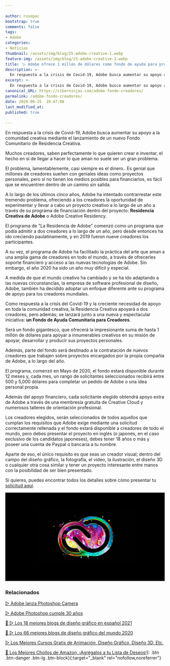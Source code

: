 ```yaml
---

author: rosepac
bootstrap: true
comments: false
tags:
- Adobe
categories:
- Noticias
thumbnail: /assets/img/blog/25-adobe-creative-1.webp
feature-img: /assets/img/blog/25-adobe-creative-1.webp
title: '▷ Adobe ofrece 1 millón de dólares como fondo de ayuda para proyectos de creadores de diseño'
description: >-
  En respuesta a la crisis de Covid-19, Adobe busca aumentar su apoyo a la comunidad de creadores mundial mediante el lanzamiento de un nuevo Fondo Comunitario de su proyecto Residencia Creativa.
excerpt: >-
  En respuesta a la crisis de Covid-19, Adobe busca aumentar su apoyo a la comunidad de creadores mundial mediante el lanzamiento de un nuevo Fondo Comunitario de su proyecto Residencia Creativa.
canonical_URL: https://ciberninjas.com/adobe-fondo-creadores/
permalink: /adobe-fondo-creadores/
date: 2020-06-25  19:47:08
last_modified_at: 
published: true

---
```


En respuesta a la crisis de Covid-19, Adobe busca aumentar su apoyo a la comunidad creativa mediante el lanzamiento de un nuevo Fondo Comunitario de Residencia Creativa.

Muchos creadores, saben perfectamente lo que quieren crear e inventar, el hecho en sí de llegar a hacer lo que aman no suele ser un gran problema.

El problema, lamentablemente, casi siempre es el dinero.. Es genial que millones de creadores sueñen con geniales ideas como proyectos personales, pero si no tienen los medios posibles para financiarlos, es fácil que se encuentren dentro de un camino sin salida.

A lo largo de los últimos cinco años, Adobe ha intentado contrarrestar este tremendo problema, ofreciendo a los creadores la oportunidad de experimentar y llevar a cabo un proyecto creativo a lo largo de un año a través de su programa de financiación dentro del proyecto: **Residencia Creativa de Adobe** o Adobe Creative Residency.

El programa de "La Residencia de Adobe" comenzó como un programa que podía admitir a dos creadores a lo largo de un año, pero desde entonces ha ido creciendo paulatinamente, y en 2019 fueron nueve creadores los participantes.

A su vez, el programa de Adobe ha facilitado la práctica del arte que aman a una amplia gama de creadores en todo el mundo, a través de ofrecerles soporte financiero y acceso a las nuevas tecnologías de Adobe. Sin embargo, el año 2020 ha sido un año muy difícil y especial.

A medida de que el mundo creativo ha cambiado y se ha ido adaptando a las nuevas circunstancias, la empresa de software profesional de diseño, Adobe, también ha decidido adoptar un enfoque diferente ante su programa de apoyo para los creadores mundiales.

Como respuesta a la crisis del Covid-19 y la creciente necesidad de apoyo en toda la comunidad creativa, la Residencia Creativa apoyará a dos creadores, pero además; se lanzará junto a una nueva y espectacular iniciativa: **un Fondo de Ayuda Comunitaria para Creadores**.

Será un fondo gigantesco, que ofrecerá la impresionante suma de hasta 1 millón de dólares para apoyar a innumerables creativos en su misión de apoyar, desarrollar y producir sus proyectos personales.

Además, parte del fondo será destinado a la contratación de nuevos creadores que trabajen sobre proyectos encargados por la propia compañía de Adobe, a lo largo del año.

El programa, comenzó en Mayo de 2020, el fondo estará disponible durante 12 meses y, cada mes, un rango de solicitantes seleccionados recibirá entre 500 y 5,000 dólares para completar un pedido de Adobe o una idea personal propia.

Además del apoyo financiero, cada solicitante elegido obtendrá apoyo extra de Adobe a través de una membresía gratuita de Creative Cloud y numerosos talleres de orientación profesional.

Los creadores elegidos, serán seleccionados de todos aquellos que cumplan los requisitos que Adobe exige mediante una solicitud correctamente rellenada y el fondo estará disponible a creadores de todo el mundo, pero debes presentar el proyecto en inglés (o japonés, en el caso exclusivo de los candidatos japoneses), debes tener 18 años o más y poseer una cuenta de Paypal o bancaria a tu nombre.

Aparte de eso, el único requisito es que seas un creador visual; dentro del campo del diseño gráfico, la fotografía, el video, la ilustración, el diseño 3D o cualquier otra cosa similar y tener un proyecto interesante entre manos con la posibilidad de ser bien presentado.

Si quieres, puedes encontrar todos los detalles sobre cómo presentar tu [solicitud aquí](https://ciberninjas.com/fondo-ayuda-creadores-adobe/).

![En respuesta a la crisis de Covid-19, Adobe busca aumentar su apoyo a la comunidad de creadores mundial mediante el lanzamiento de un nuevo Fondo Comunitario de su proyecto Residencia Creativa.](/assets/img/blog/25-adobe-creative-1.webp "En respuesta a la crisis de Covid-19, Adobe busca aumentar su apoyo a la comunidad de creadores mundial mediante el lanzamiento de un nuevo Fondo Comunitario de su proyecto Residencia Creativa.")

### **Relacionados** <!-- omit in toc -->

[▷ Adobe lanza Photoshop Camera](https://ciberninjas.com/adobe-photoshop-camera/)

[▷ Adobe Photoshop cumple 30 años](https://ciberninjas.com/cumpleanos-photoshop-cambios-e-inteligencia-artificial/)

[🥇 ▷ Los 18 mejores blogs de diseño gráfico en español 2021](https://ciberninjas.com/blogs-diseno-grafico-espanol/)

[🥇 ▷ Los 66 mejores blogs de diseño gráfico del mundo 2020](https://ciberninjas.com/blogs-diseno-grafico-ingles/)

[ ▷ Los Mejores Cursos Gratis de Animación, Diseño Gráfico, Diseño 3D, Etc.](https://ciberninjas.com/cursos-animacion-diseno/)

[🛒 Los Mejores Chollos de Amazon, ¡Agrégalos a tu Lista de Deseos!](/amazon/ "Los Mejores Chollos de Amazon, Ofertas Flash, Black Monday y Amazon Prime Day"){: .btn .btn-danger .btn-lg .btn-block}{:target="_blank" rel="nofollow,noreferrer"}